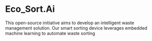 # Eco_Sort.Ai
This open-source initiative aims to develop an intelligent waste management solution. Our smart sorting device leverages embedded machine learning to automate waste sorting
